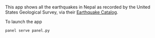 This app shows all the earthquakes in Nepal as recorded by the United States Geological Survey, via their [Earthquake Catalog](https://earthquake.usgs.gov/earthquakes/search/).

To launch the app
```{python}
panel serve panel.py
```
